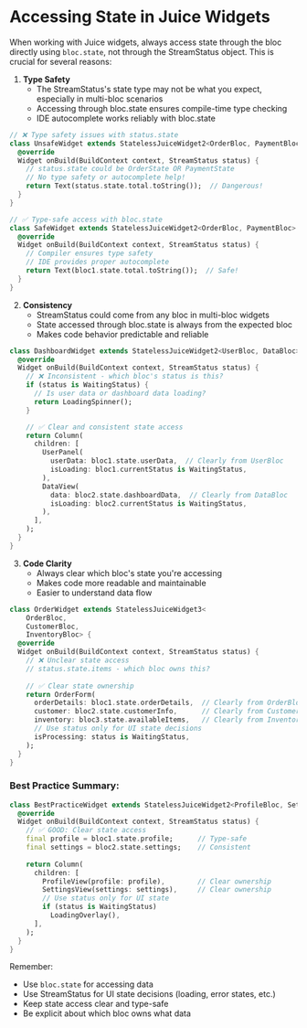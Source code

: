 # Accessing State in Juice Widgets

When working with Juice widgets, always access state through the bloc directly using `bloc.state`, not through the StreamStatus object. This is crucial for several reasons:

1. **Type Safety**
   - The StreamStatus's state type may not be what you expect, especially in multi-bloc scenarios
   - Accessing through bloc.state ensures compile-time type checking
   - IDE autocomplete works reliably with bloc.state

```dart
// ❌ Type safety issues with status.state
class UnsafeWidget extends StatelessJuiceWidget2<OrderBloc, PaymentBloc> {
  @override
  Widget onBuild(BuildContext context, StreamStatus status) {
    // status.state could be OrderState OR PaymentState
    // No type safety or autocomplete help!
    return Text(status.state.total.toString());  // Dangerous!
  }
}

// ✅ Type-safe access with bloc.state
class SafeWidget extends StatelessJuiceWidget2<OrderBloc, PaymentBloc> {
  @override
  Widget onBuild(BuildContext context, StreamStatus status) {
    // Compiler ensures type safety
    // IDE provides proper autocomplete
    return Text(bloc1.state.total.toString());  // Safe!
  }
}
```

2. **Consistency**
   - StreamStatus could come from any bloc in multi-bloc widgets
   - State accessed through bloc.state is always from the expected bloc
   - Makes code behavior predictable and reliable

```dart
class DashboardWidget extends StatelessJuiceWidget2<UserBloc, DataBloc> {
  @override
  Widget onBuild(BuildContext context, StreamStatus status) {
    // ❌ Inconsistent - which bloc's status is this?
    if (status is WaitingStatus) {
      // Is user data or dashboard data loading?
      return LoadingSpinner();
    }

    // ✅ Clear and consistent state access
    return Column(
      children: [
        UserPanel(
          userData: bloc1.state.userData,  // Clearly from UserBloc
          isLoading: bloc1.currentStatus is WaitingStatus,
        ),
        DataView(
          data: bloc2.state.dashboardData,  // Clearly from DataBloc
          isLoading: bloc2.currentStatus is WaitingStatus,
        ),
      ],
    );
  }
}
```

3. **Code Clarity**
   - Always clear which bloc's state you're accessing
   - Makes code more readable and maintainable
   - Easier to understand data flow

```dart
class OrderWidget extends StatelessJuiceWidget3<
    OrderBloc,
    CustomerBloc,
    InventoryBloc> {
  @override
  Widget onBuild(BuildContext context, StreamStatus status) {
    // ❌ Unclear state access
    // status.state.items - which bloc owns this?
    
    // ✅ Clear state ownership
    return OrderForm(
      orderDetails: bloc1.state.orderDetails,  // Clearly from OrderBloc
      customer: bloc2.state.customerInfo,      // Clearly from CustomerBloc
      inventory: bloc3.state.availableItems,   // Clearly from InventoryBloc
      // Use status only for UI state decisions
      isProcessing: status is WaitingStatus,
    );
  }
}
```

### Best Practice Summary:

```dart
class BestPracticeWidget extends StatelessJuiceWidget2<ProfileBloc, SettingsBloc> {
  @override
  Widget onBuild(BuildContext context, StreamStatus status) {
    // ✅ GOOD: Clear state access
    final profile = bloc1.state.profile;      // Type-safe
    final settings = bloc2.state.settings;    // Consistent
    
    return Column(
      children: [
        ProfileView(profile: profile),        // Clear ownership
        SettingsView(settings: settings),     // Clear ownership
        // Use status only for UI state
        if (status is WaitingStatus)
          LoadingOverlay(),
      ],
    );
  }
}
```

Remember:
- Use `bloc.state` for accessing data
- Use StreamStatus for UI state decisions (loading, error states, etc.)
- Keep state access clear and type-safe
- Be explicit about which bloc owns what data